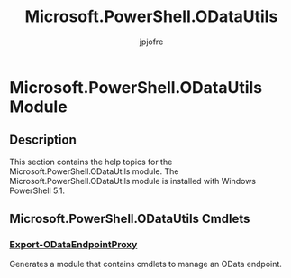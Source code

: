 ﻿---
title: Microsoft.PowerShell.ODataUtils
description: 
keywords: powershell, cmdlet
author: jpjofre
manager: carolz
ms.date: 2016-10-11
ms.topic: reference
ms.prod: powershell
ms.technology: powershell
Module Name: Microsoft.PowerShell.ODataUtils
Module Guid: fa1606d1-94cb-4264-bfb6-def714420084
Download Help Link: http://go.microsoft.com/fwlink/?LinkId=822007
Help Version: 5.1.0.2
Locale: en-US
---

# Microsoft.PowerShell.ODataUtils Module
## Description
This section contains the help topics for the Microsoft.PowerShell.ODataUtils module. The Microsoft.PowerShell.ODataUtils module is installed with Windows PowerShell 5.1.

## Microsoft.PowerShell.ODataUtils Cmdlets
### [Export-ODataEndpointProxy](Export-ODataEndpointProxy.md)
Generates a module that contains cmdlets to manage an OData endpoint.

